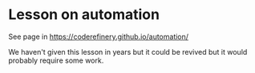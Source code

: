 # Lesson on automation

See page in https://coderefinery.github.io/automation/

We haven't given this lesson in years but it could be revived but it would
probably require some work.
